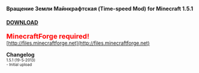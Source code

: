**Вращение Земли Майнкрафтская (Time-speed Mod) for Minecraft 1.5.1**

#### **[DOWNLOAD](https://github.com/Sedridor/B3M/wiki/Downloads)**

**<font size=4 color=red>MinecraftForge required!</font>**<br>
<font size=2>[http://files.minecraftforge.net](http://files.minecraftforge.net)</font>

**Changelog**<br>
<font size=1>1.5.1 \(19-5-2013\)<br>
\- Initial upload</font>
